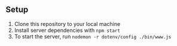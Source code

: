 ## Setup
1. Clone this repository to your local machine
2. Install server dependencies with `npm start`
3. To start the server, run `nodemon -r dotenv/config ./bin/www.js`
